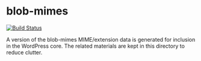 # blob-mimes

[![Build Status](https://travis-ci.org/Blobfolio/blob-mimes.svg?branch=master)](https://travis-ci.org/Blobfolio/blob-mimes)

A version of the blob-mimes MIME/extension data is generated for inclusion in the WordPress core. The related materials are kept in this directory to reduce clutter.